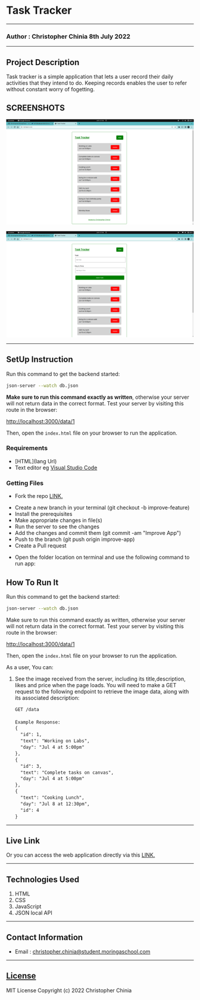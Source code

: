 # Task Tracker
*****
### Author : Christopher Chinia 8th July 2022
****
## Project Description
Task tracker is a simple application that lets a user record their daily activities that they intend to do. Keeping records enables the user to refer without constant worry of fogetting.

## SCREENSHOTS
![Home-page SCREENSHOTS](./Assets/images/Screenshot%20from%202022-07-08%2021-56-34.png)

![Full home-page SCREENSHOTS](./Assets/images/Screenshot%20from%202022-07-08%2021-56-40.png)


********
## SetUp Instruction
Run this command to get the backend started:

```sh
json-server --watch db.json
```

**Make sure to run this command exactly as written**, otherwise your server will
not return data in the correct format. Test your server by visiting this route
in the browser:

[http://localhost:3000/data/1](http://localhost:3000/data/1)

Then, open the `index.html` file on your browser to run the application.


### Requirements
* [HTML](lang Url)
* Text editor eg [Visual Studio Code](https://code.visualstudio.com/download)


### Getting Files
* Fork the repo [LINK.](https://github.com/ChristopherChinia/Task-Tracker)
- Create a new branch in your terminal (git checkout -b improve-feature)
- Install the prerequisites
- Make appropriate changes in file(s)
- Run the server to see the changes
- Add the changes and commit them (git commit -am "Improve App")
- Push to the branch (git push origin improve-app)
- Create a Pull request
* Open the folder location on terminal and use the following command to run app:

## How To Run It
Run this command to get the backend started:

```sh
json-server --watch db.json
```
Make sure to run this command exactly as written,
otherwise your server will
not return data in the correct format. Test your server by visiting this route
in the browser:

[http://localhost:3000/data/1](http://localhost:3000/data/1)

Then, open the `index.html` file on your browser to run the application.

As a user, You can:
1. See the image received from the server, including its title,description, likes and
   price when the page loads. You will need to make a GET request to the
   following endpoint to retrieve the image data, along with its associated
   description:

      ```txt
   GET /data

   Example Response:
   {
        "id": 1,
        "text": "Working on Labs",
        "day": "Jul 4 at 5:00pm"
      },
      {
        "id": 3,
        "text": "Complete tasks on canvas",
        "day": "Jul 4 at 5:00pm"
      },
      {
        "text": "Cooking Lunch",
        "day": "Jul 8 at 12:30pm",
        "id": 4
      }
   ```
*****
## Live Link
Or you can access the web application directly via this [LINK.]() 
*****

## Technologies Used
1. HTML
2. CSS
3. JavaScript
4. JSON local API


*****
## Contact Information
* Email : christopher.chinia@student.moringaschool.com
*****
## [License](LICENSE)
MIT License
Copyright (c) 2022 Christopher Chinia